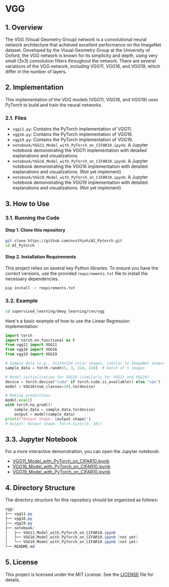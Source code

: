 # VGG

## 1. Overview
The VGG (Visual Geometry Group) network is a convolutional neural network architecture that achieved excellent performance on the ImageNet dataset. Developed by the Visual Geometry Group at the University of Oxford, the VGG network is known for its simplicity and depth, using very small (3x3) convolution filters throughout the network. There are several variations of the VGG network, including VGG11, VGG16, and VGG19, which differ in the number of layers.

## 2. Implementation
This implementation of the VGG models (VGG11, VGG16, and VGG19) uses PyTorch to build and train the neural networks.

### 2.1. Files
- `vgg11.py`: Contains the PyTorch implementation of VGG11.
- `vgg16.py`: Contains the PyTorch implementation of VGG16.
- `vgg19.py`: Contains the PyTorch implementation of VGG19.
- `notebook/VGG11_Model_with_PyTorch_on_CIFAR10.ipynb`: A Jupyter notebook demonstrating the VGG11 implementation with detailed explanations and visualizations.
- `notebook/VGG16_Model_with_PyTorch_on_CIFAR10.ipynb`: A Jupyter notebook demonstrating the VGG16 implementation with detailed explanations and visualizations. (Not yet implement)
- `notebook/VGG19_Model_with_PyTorch_on_CIFAR10.ipynb`: A Jupyter notebook demonstrating the VGG19 implementation with detailed explanations and visualizations. (Not yet implement)

## 3. How to Use
### 3.1. Running the Code
#### Step 1. Clone this repository
```bash
git clone https://github.com/nvsthinh/AI_Pytorch.git
cd AI_Pytorch
```
#### Step 2. Installation Requirements
This project relies on several key Python libraries. To ensure you have the correct versions, use the provided `requirements.txt` file to install the necessary dependencies.
```bash
pip install -r requirements.txt
```

### 3.2. Example
```bash
cd supervised_learning/deep_learning/cnn/vgg
```
Here's a basic example of how to use the Linear Regression implementation:
```python
import torch
import torch.nn.functional as F
from vgg11 import VGG11
from vgg16 import VGG16
from vgg19 import VGG19

# Sample data (e.g., 3x224x224 color images, similar to ImageNet dimensions)
sample_data = torch.randn(5, 3, 224, 224)  # batch of 5 images

# Model initialization for VGG16 (similarly for VGG11 and VGG19)
device = torch.device("cuda" if torch.cuda.is_available() else "cpu")
model = VGG16(num_classes=10).to(device)

# Making predictions
model.eval()
with torch.no_grad():
    sample_data = sample_data.to(device)
    output = model(sample_data)
print(f"Output shape: {output.shape}")
# Output: Output shape: torch.Size([5, 10])
```
## 3.3. Jupyter Notebook
For a more interactive demonstration, you can open the Jupyter notebook: 
- [VGG11_Model_with_PyTorch_on_CIFAR10.ipynb](https://github.com/nvsthinh/AI_Pytorch/blob/main/supervised_learning/deep_learning/cnn/vgg/notebook/VGG11_Model_with_PyTorch_on_CIFAR10.ipynb)
- [VGG16_Model_with_PyTorch_on_CIFAR10.ipynb]()
- [VGG19_Model_with_PyTorch_on_CIFAR10.ipynb]()

## 4. Directory Structure
The directory structure for this repository should be organized as follows:
```csharp
vgg/
├── vgg11.py
├── vgg16.py
├── vgg19.py
├── notebook/
│   ├── VGG11_Model_with_PyTorch_on_CIFAR10.ipynb
│   ├── VGG16_Model_with_PyTorch_on_CIFAR10.ipynb (not yet)
│   └── VGG19_Model_with_PyTorch_on_CIFAR10.ipynb (not yet)
└── README.md
```

## 5. License
This project is licensed under the MIT License. See the [LICENSE](https://github.com/nvsthinh/AI_Pytorch/blob/main/LICENSE) file for details.
